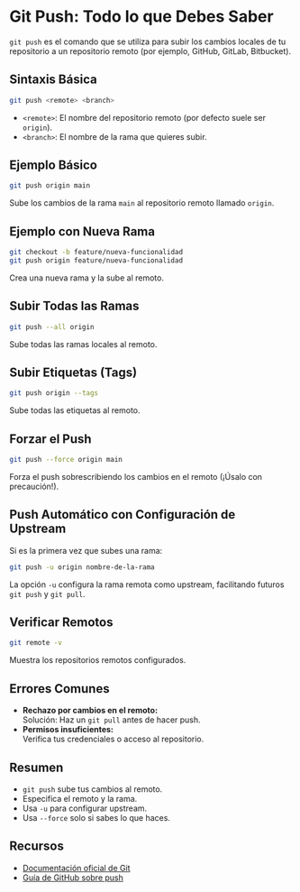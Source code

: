 # Git Push: Todo lo que Debes Saber

`git push` es el comando que se utiliza para subir los cambios locales de tu repositorio a un repositorio remoto (por ejemplo, GitHub, GitLab, Bitbucket).

## Sintaxis Básica

```bash
git push <remote> <branch>
```

- `<remote>`: El nombre del repositorio remoto (por defecto suele ser `origin`).
- `<branch>`: El nombre de la rama que quieres subir.

## Ejemplo Básico

```bash
git push origin main
```

Sube los cambios de la rama `main` al repositorio remoto llamado `origin`.

## Ejemplo con Nueva Rama

```bash
git checkout -b feature/nueva-funcionalidad
git push origin feature/nueva-funcionalidad
```

Crea una nueva rama y la sube al remoto.

## Subir Todas las Ramas

```bash
git push --all origin
```

Sube todas las ramas locales al remoto.

## Subir Etiquetas (Tags)

```bash
git push origin --tags
```

Sube todas las etiquetas al remoto.

## Forzar el Push

```bash
git push --force origin main
```

Forza el push sobrescribiendo los cambios en el remoto (¡Úsalo con precaución!).

## Push Automático con Configuración de Upstream

Si es la primera vez que subes una rama:

```bash
git push -u origin nombre-de-la-rama
```

La opción `-u` configura la rama remota como upstream, facilitando futuros `git push` y `git pull`.

## Verificar Remotos

```bash
git remote -v
```

Muestra los repositorios remotos configurados.

## Errores Comunes

- **Rechazo por cambios en el remoto:**  
   Solución: Haz un `git pull` antes de hacer push.
- **Permisos insuficientes:**  
   Verifica tus credenciales o acceso al repositorio.

## Resumen

- `git push` sube tus cambios al remoto.
- Especifica el remoto y la rama.
- Usa `-u` para configurar upstream.
- Usa `--force` solo si sabes lo que haces.

## Recursos

- [Documentación oficial de Git](https://git-scm.com/docs/git-push)
- [Guía de GitHub sobre push](https://docs.github.com/es/push)
